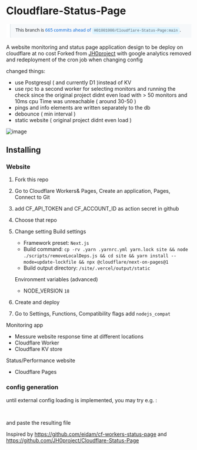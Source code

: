 # Cloudflare-Status-Page

![665 commits after fork](commits.png)


A website monitoring and status page application design to be deploy on cloudflare at no cost
Forked from [JH0project](https://github.com/JH0project/Cloudflare-Status-Page)  with google analytics removed and redeployment of the cron job when changing config

changed things:

* use Postgresql ( and currently D1 )instead of KV
* use rpc to a second worker for selecting monitors and running the check since the original project didnt even load with > 50 monitors and 10ms cpu Time was unreachable ( around 30-50 )
* pings and info elements are written separately to the db
* debounce ( min interval )
* static website ( original project didnt even load )

![image](https://github.com/JH0project/Cloudflare-Status-Page/assets/48591478/e16d12eb-1985-423f-b2f5-1af6695e3aec)

## Installing

### Website
1. Fork this repo
2. Go to Cloudflare Workers& Pages, Create an application, Pages, Connect to Git
3. add CF_API_TOKEN and CF_ACCOUNT_ID as action secret in github
4. Choose that repo
5. Change setting Build settings
    - Framework preset: `Next.js`
    - Build command: `cp -rv .yarn .yarnrc.yml yarn.lock site && node ./scripts/removeLocalDeps.js && cd site && yarn install --mode=update-lockfile && npx @cloudflare/next-on-pages@1`
    - Build output directory: `/site/.vercel/output/static`

   Environment variables (advanced)
    - NODE_VERSION `18`
6. Create and deploy
7. Go to Settings, Functions, Compatibility flags add `nodejs_compat`

Monitoring app
- Messure website response time at different locations
- Cloudflare Worker
- Cloudflare KV store

Status/Performance website
- Cloudflare Pages

### config generation

until external config loading is implemented, you may try e.g. :
```


```

and paste the resulting file 

Inspired by https://github.com/eidam/cf-workers-status-page and https://github.com/JH0project/Cloudflare-Status-Page
